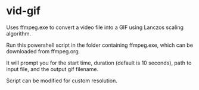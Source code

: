 # vid-gif
Uses ffmpeg.exe to convert a video file into a GIF using Lanczos scaling algorithm.

Run this powershell script in the folder containing ffmpeg.exe, which can be downloaded from ffmpeg.org.

It will prompt you for the start time, duration (default is 10 seconds), path to input file, and the output gif filename.

Script can be modified for custom resolution.
